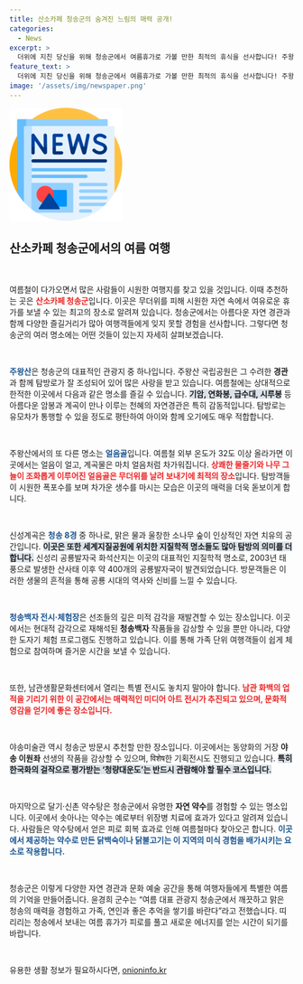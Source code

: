 ```yaml
---
title: 산소카페 청송군의 숨겨진 느림의 매력 공개!
categories:
  - News
excerpt: >
  더위에 지친 당신을 위해 청송군에서 여름휴가로 가볼 만한 최적의 휴식을 선사합니다! 주왕산의 절경부터 시원한 얼음골, 역사 깊은 신성계곡까지, 자연의 품에서 잊지 못할 경험을 만나보세요!
feature_text: >
  더위에 지친 당신을 위해 청송군에서 여름휴가로 가볼 만한 최적의 휴식을 선사합니다! 주왕산의 절경부터 시원한 얼음골, 역사 깊은 신성계곡까지, 자연의 품에서 잊지 못할 경험을 만나보세요!
image: '/assets/img/newspaper.png'
---
```


<p><img src="/assets/img/newspaper.png" alt="kimp 속보" /></p>

<h2 data-ke-size="size26">산소카페 청송군에서의 여름 여행</h2>

<p data-ke-size="size16">&nbsp;</p>

<p>여름철이 다가오면서 많은 사람들이 시원한 여행지를 찾고 있을 것입니다. 이때 추천하는 곳은 <b><span style="color: #ee2323;">산소카페 청송군</span></b>입니다. 이곳은 무더위를 피해 시원한 자연 속에서 여유로운 휴가를 보낼 수 있는 최고의 장소로 알려져 있습니다. 청송군에서는 아름다운 자연 경관과 함께 다양한 즐길거리가 많아 여행객들에게 잊지 못할 경험을 선사합니다. 그렇다면 청송군의 여러 명소에는 어떤 것들이 있는지 자세히 살펴보겠습니다.</p>

<p data-ke-size="size16">&nbsp;</p>

<p><b><span style="color: #1a5490;">주왕산</span></b>은 청송군의 대표적인 관광지 중 하나입니다. 주왕산 국립공원은 그 수려한 <b>경관</b>과 함께 탐방로가 잘 조성되어 있어 많은 사랑을 받고 있습니다. 여름철에는 상대적으로 한적한 이곳에서 다음과 같은 명소를 즐길 수 있습니다. <b><span style="background-color: #21538527;">기암, 연화봉, 급수대, 시루봉</span></b> 등 아름다운 암봉과 계곡이 만나 이루는 천혜의 자연경관은 특히 감동적입니다. 탐방로는 유모차가 통행할 수 있을 정도로 평탄하여 아이와 함께 오기에도 매우 적합합니다.</p>

<p data-ke-size="size16">&nbsp;</p>

<p>주왕산에서의 또 다른 명소는 <b><span style="color: #1a5490;">얼음골</span></b>입니다. 여름철 외부 온도가 32도 이상 올라가면 이곳에서는 얼음이 얼고, 계곡물은 마치 얼음처럼 차가워집니다. <b><span style="color: #ee2323;">상쾌한 물줄기와 나무 그늘이 조화롭게 이루어진 얼음골은 무더위를 날려 보내기에 최적의 장소</span></b>입니다. 탐방객들이 시원한 폭포수를 보며 차가운 생수를 마시는 모습은 이곳의 매력을 더욱 돋보이게 합니다.</p>

<p data-ke-size="size16">&nbsp;</p>

<p>신성계곡은 <b><span style="color: #1a5490;">청송 8경</span></b> 중 하나로, 맑은 물과 울창한 소나무 숲이 인상적인 자연 치유의 공간입니다. <b><span style="background-color: #21538527;">이곳은 또한 세계지질공원에 위치한 지질학적 명소들도 많아 탐방의 의미를 더합니다.</span></b> 신성리 공룡발자국 화석산지는 이곳의 대표적인 지질학적 명소로, 2003년 태풍으로 발생한 산사태 이후 약 400개의 공룡발자국이 발견되었습니다. 방문객들은 이러한 생물의 흔적을 통해 공룡 시대의 역사와 신비를 느낄 수 있습니다.</p>

<p data-ke-size="size16">&nbsp;</p>

<p><b><span style="color: #1a5490;">청송백자 전시·체험장</span></b>은 선조들의 깊은 미적 감각을 재발견할 수 있는 장소입니다. 이곳에서는 현대적 감각으로 재해석된 <b>청송백자</b> 작품들을 감상할 수 있을 뿐만 아니라, 다양한 도자기 체험 프로그램도 진행하고 있습니다. 이를 통해 가족 단위 여행객들이 쉽게 체험으로 참여하며 즐거운 시간을 보낼 수 있습니다. </p>

<p data-ke-size="size16">&nbsp;</p>

<p>또한, 남관생활문화센터에서 열리는 특별 전시도 놓치지 말아야 합니다. <b><span style="color: #ee2323;">남관 화백의 업적을 기리기 위한 이 공간에서는 매력적인 미디어 아트 전시가 추진되고 있으며, 문화적 영감을 얻기에 좋은 장소입니다.</span></b></p>

<p data-ke-size="size16">&nbsp;</p>

<p>야송미술관 역시 청송군 방문시 추천할 만한 장소입니다. 이곳에서는 동양화의 거장 <b>야송 이원좌</b> 선생의 작품을 감상할 수 있으며, विशेष한 기획전시도 진행되고 있습니다. <b><span style="background-color: #21538527;">특히 한국화의 걸작으로 평가받는 ‘청량대운도’는 반드시 관람해야 할 필수 코스입니다.</span></b></p>

<p data-ke-size="size16">&nbsp;</p>

<p>마지막으로 달기·신촌 약수탕은 청송군에서 유명한 <b>자연 약수</b>를 경험할 수 있는 명소입니다. 이곳에서 솟아나는 약수는 예로부터 위장병 치료에 효과가 있다고 알려져 있습니다. 사람들은 약수탕에서 얻은 피로 회복 효과로 인해 여름철마다 찾아오곤 합니다. <b><span style="color: #1a5490;">이곳에서 제공하는 약수로 만든 닭백숙이나 닭불고기는 이 지역의 미식 경험을 배가시키는 요소로 작용합니다.</span></b></p>

<p data-ke-size="size16">&nbsp;</p>

<p>청송군은 이렇게 다양한 자연 경관과 문화 예술 공간을 통해 여행자들에게 특별한 여름의 기억을 만들어줍니다. 윤경희 군수는 “여름 대표 관광지 청송군에서 깨끗하고 맑은 청송의 매력을 경험하고 가족, 연인과 좋은 추억을 쌓기를 바란다”라고 전했습니다. 띠리리는 청송에서 보내는 여름 휴가가 피로를 풀고 새로운 에너지를 얻는 시간이 되기를 바랍니다. </p>

<p data-ke-size="size16">&nbsp;</p>
유용한 생활 정보가 필요하시다면, <a href="https://onioninfo.kr" rel="dofollow">onioninfo.kr</a>


